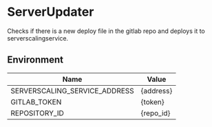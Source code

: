 # ServerUpdater
Checks if there is a new deploy file in the gitlab repo and deploys it to serverscalingservice.

## Environment
| Name | Value |
| --------- | --- |
| SERVERSCALING_SERVICE_ADDRESS | {address} |
| GITLAB_TOKEN | {token} |
| REPOSITORY_ID | {repo_id} |
